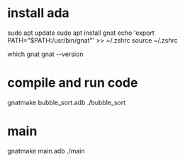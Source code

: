 # install ada 
sudo apt update
sudo apt install gnat
echo 'export PATH="$PATH:/usr/bin/gnat"' >> ~/.zshrc
source ~/.zshrc

which gnat
gnat --version

# compile and run code 
gnatmake bubble_sort.adb
./bubble_sort 

# main
   gnatmake main.adb
   ./main